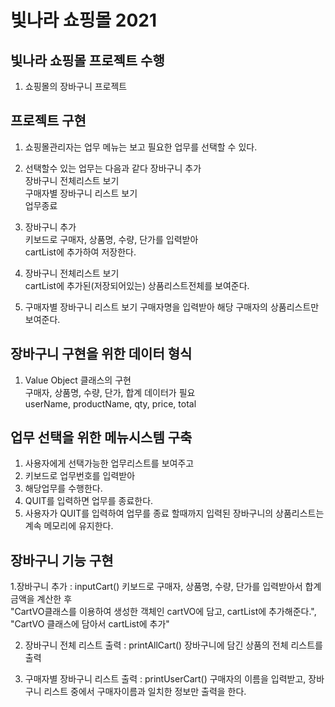 # 빛나라 쇼핑몰 2021

## 빛나라 쇼핑몰 프로젝트 수행
1. 쇼핑몰의 장바구니 프로젝트

## 프로젝트 구현
1. 쇼핑몰관리자는 업무 메뉴는 보고 필요한 업무를 선택할 수 있다.
2. 선택할수 있는 업무는 다음과 같다
 장바구니 추가  
 장바구니 전체리스트 보기  
 구매자별 장바구니 리스트 보기  
 업무종료
 
 3. 장바구니 추가  
 키보드로 구매자, 상품명, 수량, 단가를 입력받아  
 cartList에 추가하여 저장한다.
 
 4. 장바구니 전체리스트 보기  
 cartList에 추가된(저장되어있는) 상품리스트전체를 보여준다.
 
 5. 구매자별 장바구니 리스트 보기
 구매자명을 입력받아 해당 구매자의 상품리스트만 보여준다.
 
 ## 장바구니 구현을 위한 데이터 형식
 1. Value Object 클래스의 구현  
 구매자, 상품명, 수량, 단가, 합계 데이터가 필요  
 userName, productName, qty, price, total
 
## 업무 선택을 위한 메뉴시스템 구축
 1. 사용자에게 선택가능한 업무리스트를 보여주고
 2. 키보드로 업무번호를 입력받아
 3. 해당업무를 수행한다.
 4. QUIT를 입력하면 업무를 종료한다.
 5. 사용자가 QUIT를 입력하여 업무를 종료 할때까지 입력된 장바구니의 상품리스트는 계속 메모리에 유지한다.
 
## 장바구니 기능 구현  
 1.장바구니 추가 : inputCart()
 키보드로 구매자, 상품명, 수량, 단가를 입력받아서 합계금액을 계산한 후  
 "CartVO클래스를 이용하여 생성한 객체인 cartVO에 담고, cartList에 추가해준다.",
 "CartVO 클래스에 담아서 cartList에 추가"
 
 2. 장바구니 전체 리스트 출력 : printAllCart()
 장바구니에 담긴 상품의 전체 리스트를 출력
 
 3. 구매자별 장바구니 리스트 출력 : printUserCart()
 구매자의 이름을 입력받고, 장바구니 리스트 중에서 구매자이름과 일치한 정보만 출력을 한다.
 
